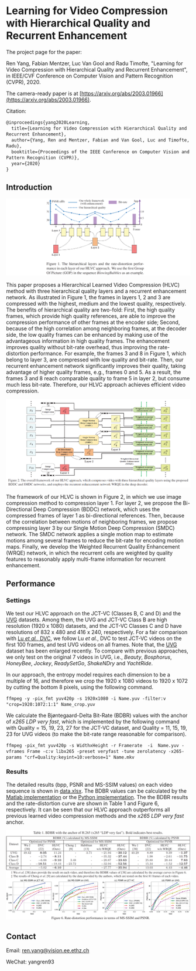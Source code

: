 # Learning for Video Compression with Hierarchical Quality and Recurrent Enhancement

The project page for the paper:

Ren Yang, Fabian Mentzer, Luc Van Gool and Radu Timofte, "Learning for Video Compression with Hierarchical Quality and Recurrent Enhancement", in IEEE/CVF Conference on Computer Vision and Pattern Recognition (CVPR), 2020.

The camera-ready paper is at [https://arxiv.org/abs/2003.01966](https://arxiv.org/abs/2003.01966).

Citation:
```
@inproceedings{yang2020Learning,
  title={Learning for Video Compression with Hierarchical Quality and Recurrent Enhancement},
  author={Yang, Ren and Mentzer, Fabian and Van Gool, Luc and Timofte, Radu},
  booktitle={Proceedings of the IEEE Conference on Computer Vision and Pattern Recognition (CVPR)},
  year={2020}
}
```
## Introduction

![ ](Figures/Introduction.png)

This paper proposes a Hierarchical Learned Video Compression (HLVC) method with three hierarchical quality layers and a recurrent enhancement network. As illustrated in Figure 1, the frames in layers 1, 2 and 3 are compressed with the highest, medium and the lowest quality, respectively. The benefits of hierarchical quality are two-fold: First, the high quality frames, which provide high quality references, are able to improve the compression performance of other frames at the encoder side; Second, because of the high correlation among neighboring frames, at the decoder side, the low quality frames can be enhanced by making use of the advantageous information in high quality frames. The enhancement improves quality without bit-rate overhead, thus improving the rate-distortion performance. For example, the frames 3 and 8 in Figure 1, which belong to layer 3, are compressed with low quality and bit-rate. Then, our recurrent enhancement network significantly improves their quality, taking advantage of higher quality frames, e.g., frames 0 and 5. As a result, the frames 3 and 8 reach comparable quality to frame 5 in layer 2, but consume much less bit-rate. Therefore, our HLVC approach achieves efficient video compression.

![ ](Figures/Framework.png)

The framework of our HLVC is shown in Figure 2, in which we use image compression method to compression layer 1. For layer 2, we propose the Bi-Directional Deep Compression (BDDC) network, which uses the compressed frames of layer 1 as bi-directional references. Then, because of the correlation between motions of neighboring frames, we propose compressing layer 3 by our Single Motion Deep Compression (SMDC) network. The SMDC network applies a single motion map to estimate motions among several frames to reduce the bit-rate for encoding motion maps. Finally, we develop the Weighted Recurrent Quality Enhancement (WRQE) network, in which the recurrent cells are weighted by quality features to reasonably apply multi-frame information for recurrent enhancement.

## Performance
### Settings
We test our HLVC approach on the JCT-VC (Classes B, C and D) and the [UVG](http://ultravideo.cs.tut.fi/#testsequences) datasets. Among them, the UVG and JCT-VC Class B are high resolution (1920 x 1080) datasets, and the JCT-VC Classes C and D have resolutions of 832 x 480 and 416 x 240, respectively. For a fair comparison with [Lu *et al.*, DVC](http://openaccess.thecvf.com/content_CVPR_2019/papers/Lu_DVC_An_End-To-End_Deep_Video_Compression_Framework_CVPR_2019_paper.pdf), we follow Lu *et al.*, DVC to test JCT-VC videos on the first 100 frames, and test UVG videos on all frames. Note that, the [UVG](http://ultravideo.cs.tut.fi/#testsequences) dataset has been enlarged recently. To compare with previous approaches, we only test on the original 7 videos in UVG, i.e., *Beauty*, *Bosphorus*, *HoneyBee*, *Jockey*, *ReadySetGo*, *ShakeNDry* and *YachtRide*.

In our approach, the entropy model requires each dimension to be a multiple of 16, and therefore we crop the 1920 x 1080 videos to 1920 x 1072 by cutting the bottom 8 pixels, using the following command.
```
ffmpeg -y -pix_fmt yuv420p -s 1920x1080 -i Name.yuv -filter:v "crop=1920:1072:1:1" Name_crop.yuv 
```
We calculate the Bjøntegaard-Delta Bit-Rate (BDBR) values with the anchor of *x265 LDP very fast*, which is implemented by the following command with Quality = 15, 19, 23, 27 for the JCT-VC dataset, and Quality = 11, 15, 19, 23 for UVG videos (to make the bit-rate range reasonable for comparison).
```
ffmpeg -pix_fmt yuv420p -s WidthxHeight -r Framerate  -i  Name.yuv -vframes Frame -c:v libx265 -preset veryfast -tune zerolatency -x265-params "crf=Quality:keyint=10:verbose=1" Name.mkv
```
### Results
The detailed results (bpp, PSNR and MS-SSIM values) on each video sequence is shown in [data.xlsx](/Results). The BDBR values can be calculated by the [Matlab implementation](https://www.mathworks.com/matlabcentral/fileexchange/41749-bjontegaard-metric-calculation-bd-psnr) or the [Python implementation](https://github.com/Anserw/Bjontegaard_metric). The the BDBR results and the rate-distortion curve are shown in Table 1 and Figure 6, respectively. It can be seen that our HLVC approach outperforms all previous learned video compression methods and the *x265 LDP very fast* anchor.

![ ](Results/BDBR.png)
![ ](Results/RD_curve.png)


## Contact

Email: ren.yang@vision.ee.ethz.ch

WeChat: yangren93
